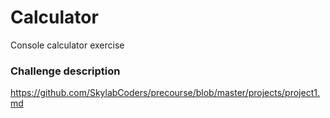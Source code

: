 # Calculator

Console calculator exercise

### Challenge description

https://github.com/SkylabCoders/precourse/blob/master/projects/project1.md
